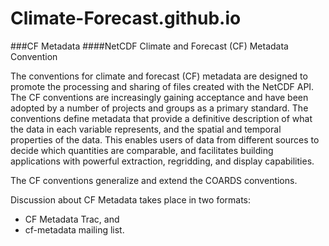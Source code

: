 Climate-Forecast.github.io
==========================

###CF Metadata
####NetCDF Climate and Forecast (CF) Metadata Convention

The conventions for climate and forecast (CF) metadata are designed to promote the processing and sharing of files created with the NetCDF API. The CF conventions are increasingly gaining acceptance and have been adopted by a number of projects and groups as a primary standard. The conventions define metadata that provide a definitive description of what the data in each variable represents, and the spatial and temporal properties of the data. This enables users of data from different sources to decide which quantities are comparable, and facilitates building applications with powerful extraction, regridding, and display capabilities.     

The CF conventions generalize and extend the COARDS conventions.     

Discussion about CF Metadata takes place in two formats:
* CF Metadata Trac, and
* cf-metadata mailing list.
